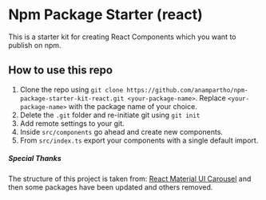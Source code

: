 # Npm Package Starter (react)

This is a starter kit for creating React Components which you want to publish on npm.

## How to use this repo

1. Clone the repo using `git clone https://github.com/anampartho/npm-package-starter-kit-react.git <your-package-name>`. Replace `<your-package-name>` with the package name of your choice.
2. Delete the `.git` folder and re-initiate git using `git init`
3. Add remote settings to your git.
4. Inside `src/components` go ahead and create new components.
5. From `src/index.ts` export your components with a single default import.

##### Special Thanks

The structure of this project is taken from: [React Material UI Carousel](https://github.com/Learus/react-material-ui-carousel) and then some packages have been updated and others removed.
